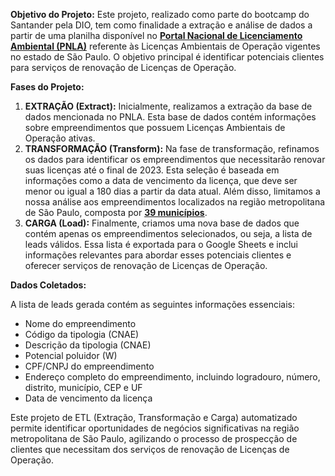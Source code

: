 **Objetivo do Projeto:** Este projeto, realizado como parte do bootcamp do Santander pela DIO, tem como finalidade a extração e análise de dados a partir de uma planilha disponível no **[Portal Nacional de Licenciamento Ambiental (PNLA)](https://pnla.mma.gov.br/pesquisa-de-licenciamento-ambiental)** referente às Licenças Ambientais de Operação vigentes no estado de São Paulo. O objetivo principal é identificar potenciais clientes para serviços de renovação de Licenças de Operação.

**Fases do Projeto:**

1. **EXTRAÇÃO (Extract):** Inicialmente, realizamos a extração da base de dados mencionada no PNLA. Esta base de dados contém informações sobre empreendimentos que possuem Licenças Ambientais de Operação ativas.
2. **TRANSFORMAÇÃO (Transform):** Na fase de transformação, refinamos os dados para identificar os empreendimentos que necessitarão renovar suas licenças até o final de 2023. Esta seleção é baseada em informações como a data de vencimento da licença, que deve ser menor ou igual a 180 dias a partir da data atual. Além disso, limitamos a nossa análise aos empreendimentos localizados na região metropolitana de São Paulo, composta por **[39 municípios](https://gestaourbana.prefeitura.sp.gov.br/marco-regulatorio/pdui/entidades-publicas-da-rmsp/#:~:text=Leste%3A%20Aruj%C3%A1%2C%20Biritiba%2DMirim,e%20S%C3%A3o%20Caetano%20do%20Sul.)**.
3. **CARGA (Load):** Finalmente, criamos uma nova base de dados que contém apenas os empreendimentos selecionados, ou seja, a lista de leads válidos. Essa lista é exportada para o Google Sheets e inclui informações relevantes para abordar esses potenciais clientes e oferecer serviços de renovação de Licenças de Operação.

**Dados Coletados:**

A lista de leads gerada contém as seguintes informações essenciais:

- Nome do empreendimento
- Código da tipologia (CNAE)
- Descrição da tipologia (CNAE)
- Potencial poluidor (W)
- CPF/CNPJ do empreendimento
- Endereço completo do empreendimento, incluindo logradouro, número, distrito, município, CEP e UF
- Data de vencimento da licença

Este projeto de ETL (Extração, Transformação e Carga) automatizado permite identificar oportunidades de negócios significativas na região metropolitana de São Paulo, agilizando o processo de prospecção de clientes que necessitam dos serviços de renovação de Licenças de Operação.

